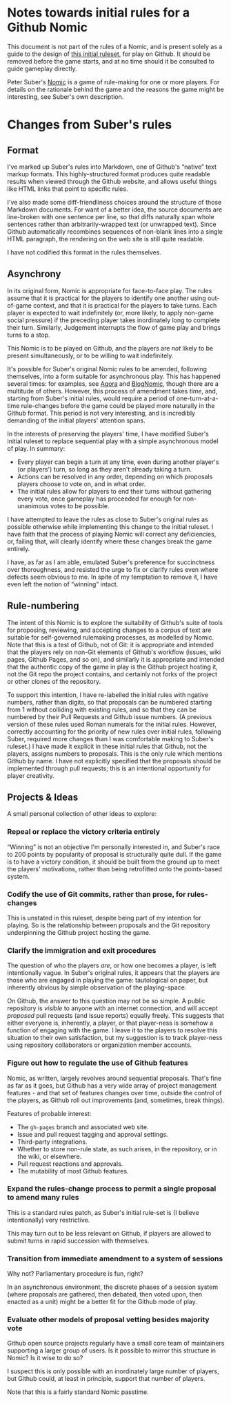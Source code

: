 # Notes towards initial rules for a Github Nomic

This document is not part of the rules of a Nomic, and is present solely as a guide to the design of [this initial ruleset](rules), for play on Github.
It should be removed before the game starts, and at no time should it be consulted to guide gameplay directly.

Peter Suber's [Nomic](http://legacy.earlham.edu/~peters/writing/nomic.htm) is a game of rule-making for one or more players.
For details on the rationale behind the game and the reasons the game might be interesting, see Suber's own description.

# Changes from Suber's rules

## Format

I've marked up Suber's rules into Markdown, one of Github's “native” text markup formats.
This highly-structured format produces quite readable results when viewed through the Github website, and allows useful things like HTML links that point to specific rules.

I've also made some diff-friendliness choices around the structure of those Markdown documents.
For want of a better idea, the source documents are line-broken with one sentence per line, so that diffs naturally span whole sentences rather than arbitrarily-wrapped text (or unwrapped text).
Since Github automatically recombines sequences of non-blank lines into a single HTML paragraph, the rendering on the web site is still quite readable.

I have not codified this format in the rules themselves.

## Asynchrony

In its original form, Nomic is appropriate for face-to-face play.
The rules assume that it is practical for the players to identify one another using out-of-game context, and that it is practical for the players to take turns.
Each player is expected to wait indefinitely (or, more likely, to apply non-game social pressure) if the preceding player takes inordinately long to complete their turn.
Similarly, Judgement interrupts the flow of game play and brings turns to a stop.

This Nomic is to be played on Github, and the players are _not_ likely to be present simultaneously, or to be willing to wait indefinitely.

It's possible for Suber's original Nomic rules to be amended, following themselves, into a form suitable for asynchronous play.
This has happened several times: for examples, see [Agora](http://agoranomic.org/) and [BlogNomic](http://blognomic.com/), though there are a multitude of others.
However, this process of amendment takes _time_, and, starting from Suber's initial rules, would require a period of one-turn-at-a-time rule-changes before the game could be played more naturally in the Github format.
This period is not very interesting, and is incredibly demanding of the initial players' attention spans.

In the interests of preserving the players' time, I have modified Suber's initial ruleset to replace sequential play with a simple asynchronous model of play. In summary:

* Every player can begin a turn at any time, even during another player's (or players') turn, so long as they aren't already taking a turn.
* Actions can be resolved in any order, depending on which proposals players choose to vote on, and in what order.
* The initial rules allow for players to end their turns without gathering every vote, once gameplay has proceeded far enough for non-unanimous votes to be possible.

I have attempted to leave the rules as close to Suber's original rules as possible otherwise while implementing this change to the initial ruleset.
I have faith that the process of playing Nomic will correct any deficiencies, or, failing that, will clearly identify where these changes break the game entirely.

I have, as far as I am able, emulated Suber's preference for succinctness over thoroughness, and resisted the urge to fix or clarify rules even where defects seem obvious to me.
In spite of my temptation to remove it, I have even left the notion of “winning” intact.

## Rule-numbering

The intent of this Nomic is to explore the suitability of Github's suite of tools for proposing, reviewing, and accepting changes to a corpus of text are suitable for self-governed rulemaking processes, as modelled by Nomic.
Note that this is a test of Github, not of Git: it is appropriate and intended that the players rely on non-Git elements of Github's workflow (issues, wiki pages, Github Pages, and so on), and similarly it is appropriate and intended that the authentic copy of the game in play is the Github project hosting it, not the Git repo the project contains, and certainly not forks of the project or other clones of the repository.

To support this intention, I have re-labelled the initial rules with ngative numbers, rather than digits, so that proposals can be numbered starting from 1 without colliding with existing rules, and so that they can be numbered by their Pull Requests and Github issue numbers.
(A previous version of these rules used Roman numerals for the initial rules.
However, correctly accounting for the priority of new rules over initial rules, following Suber, required more changes than I was comfortable making to Suber's ruleset.)
I have made it explicit in these initial rules that Github, not the players, assigns numbers to proposals.
This is the only rule which mentions Github by name.
I have not explicitly specified that the proposals should be implemented through pull requests; this is an intentional opportunity for player creativity.

## Projects & Ideas

A small personal collection of other ideas to explore:

### Repeal or replace the victory criteria entirely

“Winning” is not an objective I'm personally interested in, and Suber's race to 200 points by popularity of proposal is structurally quite dull.
If the game is to have a victory condition, it should be built from the ground up to meet the players' motivations, rather than being retrofitted onto the points-based system.

### Codify the use of Git commits, rather than prose, for rules-changes

This is unstated in this ruleset, despite being part of my intention for playing.
So is the relationship between proposals and the Git repository underpinning the Github project hosting the game.

### Clarify the immigration and exit procedures

The question of who the players _are_, or how one becomes a player, is left intentionally vague.
In Suber's original rules, it appears that the players are those who are engaged in playing the game: tautological on paper, but inherently obvious by simple observation of the playing-space.

On Github, the answer to this question may not be so simple.
A public repository is _visible_ to anyone with an internet connection, and will accept _proposed_ pull requests (and issue reports) equally freely.
This suggests that either everyone is, inherently, a player, or that player-ness is somehow a function of engaging with the game.
I leave it to the players to resolve this situation to their own satisfaction, but my suggestion is to track player-ness using repository collaborators or organization member accounts.

### Figure out how to regulate the use of Github features

Nomic, as written, largely revolves around sequential proposals.
That's fine as far as it goes, but Github has a very wide array of project management features - and that set of features changes over time, outside the control of the players, as Github roll out improvements (and, sometimes, break things).

Features of probable interest:

* The `gh-pages` branch and associated web site.
* Issue and pull request tagging and approval settings.
* Third-party integrations.
* Whether to store non-rule state, as such arises, in the repository, or in the wiki, or elsewhere.
* Pull request reactions and approvals.
* The mutability of most Github features.

### Expand the rules-change process to permit a single proposal to amend many rules

This is a standard rules patch, as Suber's initial rule-set is (I believe intentionally) very restrictive.

This may turn out to be less relevant on Github, if players are allowed to submit turns in rapid succession with themselves.

### Transition from immediate amendment to a system of sessions

Why not? Parliamentary procedure is fun, right?

In an asynchronous environment, the discrete phases of a session system (where proposals are gathered, then debated, then voted upon, then enacted as a unit) might be a better fit for the Github mode of play.

### Evaluate other models of proposal vetting besides majority vote

Github open source projects regularly have a small core team of maintainers supporting a larger group of users.
Is it possible to mirror this structure in Nomic?
Is it wise to do so?

I suspect this is only possible with an inordinately large number of players, but Github could, at least in principle, support that number of players.

Note that this is a fairly standard Nomic passtime.
